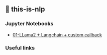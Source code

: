 ## 📖 this-is-nlp

### Jupyter Notebooks 

- [01-LLama2 + Langchain + custom callback](https://github.com/tkra90/this-is-nlp/blob/main/notebooks/01-llama-langchain-callback.ipynb)

### Useful links